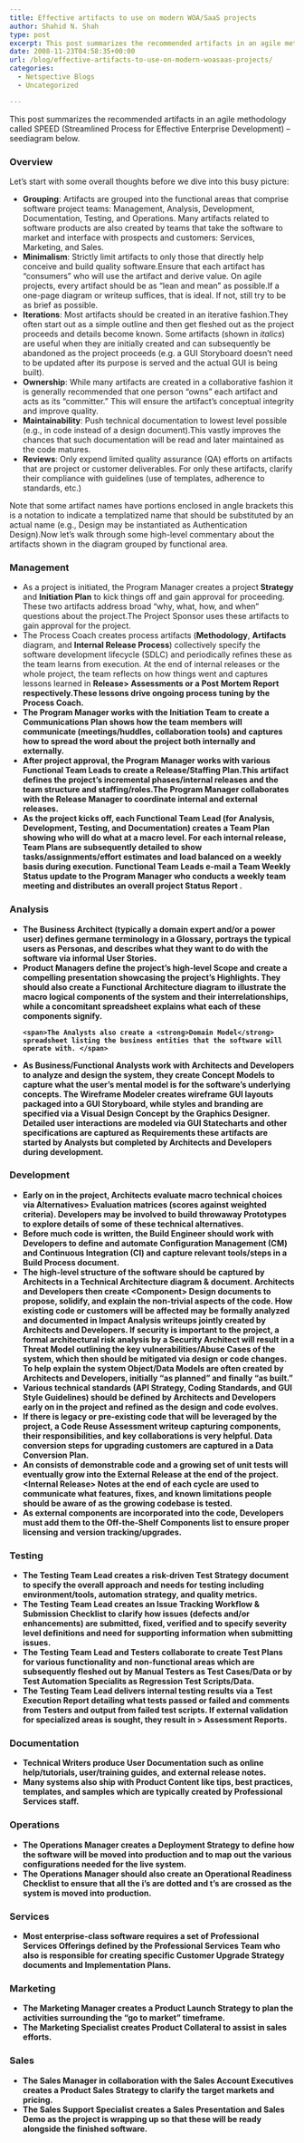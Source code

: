 ```yaml
---
title: Effective artifacts to use on modern WOA/SaaS projects
author: Shahid N. Shah
type: post
excerpt: This post summarizes the recommended artifacts in an agile methodology called SPEED
date: 2008-11-23T04:58:35+00:00
url: /blog/effective-artifacts-to-use-on-modern-woasaas-projects/
categories:
  - Netspective Blogs
  - Uncategorized

---
```


This post summarizes the recommended artifacts in an agile methodology called SPEED (Streamlined Process for Effective Enterprise Development) &#8211; seediagram below.

### Overview

Let&#8217;s start with some overall thoughts before we dive into this busy picture:

<ul type="disc">
  <li class="MsoNormal">
    <strong><span>Grouping</span></strong><span>: Artifacts are grouped into the functional areas that comprise software project teams: Management, Analysis, Development, Documentation, Testing, and Operations. Many artifacts related to software products are also created by teams that take the software to market and interface with prospects and customers: Services, Marketing, and Sales.</span>
  </li>
  <li class="MsoNormal">
    <strong><span>Minimalism</span></strong><span>: Strictly limit artifacts to only those that directly help conceive and build quality software.Ensure that each artifact has &#8220;consumers&#8221; who will use the artifact and derive value. On agile projects, every artifact should be as &#8220;lean and mean&#8221; as possible.If a one-page diagram or writeup suffices, that is ideal. If not, still try to be as brief as possible.</span>
  </li>
  <li class="MsoNormal">
    <strong><span>Iterations</span></strong><span>: Most artifacts should be created in an iterative fashion.They often start out as a simple outline and then get fleshed out as the project proceeds and details become known. Some artifacts (shown in <em>italics</em>) are useful when they are initially created and can subsequently be abandoned as the project proceeds (e.g. a GUI Storyboard doesn&#8217;t need to be updated after its purpose is served and the actual GUI is being built).</span>
  </li>
  <li class="MsoNormal">
    <strong><span>Ownership</span></strong><span>: While many artifacts are created in a collaborative fashion it is generally recommended that one person &#8220;owns&#8221; each artifact and acts as its &#8220;committer.&#8221; This will ensure the artifact&#8217;s conceptual integrity and improve quality.</span>
  </li>
  <li class="MsoNormal">
    <strong><span>Maintainability</span></strong><span>: Push technical documentation to lowest level possible (e.g., in code instead of a design document).This vastly improves the chances that such documentation will be read and later maintained as the code matures.</span>
  </li>
  <li class="MsoNormal">
    <strong><span>Reviews</span></strong><span>: Only expend limited quality assurance (QA) efforts on artifacts that are project or customer deliverables. For only these artifacts, clarify their compliance with guidelines (use of templates, adherence to standards, etc.)</span>
  </li>
</ul>

<p class="MsoNormal">
  <span>Note that some artifact names have portions enclosed in angle brackets this is a notation to indicate a templatized name that should be substituted by an actual name (e.g., <Component> Design may be instantiated as Authentication Design).Now let&#8217;s walk through some high-level commentary about the artifacts shown in the diagram grouped by functional area.</span>
</p>

### Management

<ul type="disc">
  <li class="MsoNormal">
    <span>As a project is initiated, the Program Manager creates a <span>project<strong> Strategy</strong></span> and <strong>Initiation Plan</strong> to kick things off and gain approval for proceeding. These two artifacts address broad &#8220;why, what, how, and when&#8221; questions about the project.The Project Sponsor uses these artifacts to gain approval for the project.</span>
  </li>
  <li class="MsoNormal">
    <span>The Process Coach creates process artifacts (<strong>Methodology</strong>, <strong>Artifacts </strong>diagram, and <strong>Internal Release Process</strong>) collectively specify the software development lifecycle (SDLC) and periodically refines these as the team learns from execution. At the end of internal releases or the whole project, the team reflects on how things went and captures lessons learned in <strong><Internal</strong> <strong>Release> Assessments</strong> or a <strong>Post Mortem Report</strong><span> respectively</span>.These lessons drive ongoing process tuning by the Process Coach.</span>
  </li>
  <li class="MsoNormal">
    <span>The Program Manager works with the Initiation Team to create a <strong>Communications Plan </strong><span>shows how the team members will communicate (meetings/huddles, collaboration tools) and </span>captures how to spread the word about the project both internally and externally.</span>
  </li>
  <li class="MsoNormal">
    <span>After project approval, the Program Manager works with various Functional Team Leads to create a <strong>Release/Staffing Plan</strong>.This artifact defines the project&#8217;s incremental phases/internal releases and the team structure and staffing/roles.The Program Manager collaborates with the Release Manager to coordinate internal and external releases.</span>
  </li>
  <li class="MsoNormal">
    <span>As the project kicks off, each Functional Team Lead (for Analysis, Development, Testing, and Documentation) creates a <strong><Functional></strong> <strong>Team Plan</strong> showing who will do what at a macro level. For each internal release, Team Plans are subsequently detailed to show tasks/assignments/effort estimates and load balanced on a weekly basis during execution. Functional Team Leads e-mail a <strong><Functional>Team Weekly Status </strong>update to the Program Manager who conducts a weekly team meeting and distributes an overall <span>project<strong> Status Report <Week></strong></span>.</span>
  </li>
</ul>

### Analysis

<ul type="disc">
  <li class="MsoNormal">
    <span>The Business Architect (typically a domain expert and/or a power user) defines germane terminology in a <strong>Glossary</strong>, portrays the typical users as <strong>Personas</strong>, and describes what they want to do with the software via informal <strong>User Stories</strong>.</span>
  </li>
  <li class="MsoNormal">
    <span>Product Managers define the project&#8217;s high-level <strong>Scope </strong>and create a compelling presentation showcasing the project&#8217;s <strong>Highlights</strong>. They should also create a <strong>Functional Architecture </strong>diagram to illustrate the macro logical components of the system and their interrelationships, while a concomitant spreadsheet explains what each of these components signify. </span>
    
    <span>The Analysts also create a <strong>Domain Model</strong> spreadsheet listing the business entities that the software will operate with. </span>
  </li>
  <li class="MsoNormal">
    <span>As Business/Functional Analysts work with Architects and Developers to analyze and design the system, they create <strong>Concept Models</strong> to capture what the user&#8217;s mental model is for the software&#8217;s underlying concepts. The Wireframe Modeler creates wireframe GUI layouts packaged into a <strong>GUI Storyboard</strong>, while styles and branding are specified via a <strong>Visual Design Concept </strong><span>by the Graphics Designer</span>. Detailed user interactions are modeled via <strong><Component></strong> <strong>GUI Statecharts </strong>and other specifications are captured as <strong><Component></strong> <strong>Requirements </strong><span> </span>these artifacts are started by Analysts but completed by Architects and Developers during development.</span>
  </li>
</ul>

### Development

<ul type="disc">
  <li class="MsoNormal">
    <span>Early on in the project, Architects evaluate macro technical choices via <strong>Alternatives> Evaluation</strong> matrices (scores against weighted criteria). Developers may be involved to build throwaway <strong>Prototypes</strong> to explore details of some of these technical alternatives.</span>
  </li>
  <li class="MsoNormal">
    <span>Before much code is written, the Build Engineer should work with Developers to define and automate Configuration Management (CM) and Continuous Integration (CI) and capture relevant tools/steps in a <strong>Build Process </strong>document.</span>
  </li>
  <li class="MsoNormal">
    <span>The high-level structure of the software should be captured by Architects in a <strong>Technical Architecture</strong> diagram & document. Architects and Developers then create <<strong>Component> Design</strong> documents to propose, solidify, and explain the non-trivial aspects of the code. How existing code or customers will be affected may be formally analyzed and documented in <strong>Impact Analysis</strong> writeups jointly created by Architects and Developers. If security is important to the project, a formal architectural risk analysis by a Security Architect will result in a <strong>Threat Model</strong> outlining the key vulnerabilities/Abuse Cases of the system, which then should be mitigated via design or code changes. To help explain the system <strong><Component> Object/Data Models</strong> are often created by Architects and Developers, initially &#8220;as planned&#8221; and finally &#8220;as built.&#8221;</span>
  </li>
  <li class="MsoNormal">
    <span>Various technical standards (<strong>API Strategy</strong>, <strong><GUI, Server, Database></strong> <strong>Coding Standards</strong>, and <strong>GUI Style Guidelines</strong>) should be defined by Architects and Developers early on in the project and refined as the design and code evolves.</span>
  </li>
  <li class="MsoNormal">
    <span>If there is legacy or pre-existing code that will be leveraged by the project, a <strong>Code Reuse Assessment</strong> writeup capturing components, their responsibilities, and key collaborations is very helpful. Data conversion steps for upgrading customers are captured in a <strong>Data Conversion Plan</strong>.</span>
  </li>
  <li class="MsoNormal">
    <span>An<strong> <Internal Release></strong></span><span> consists of demonstrable code and a growing set of unit tests will eventually grow into the <strong>External Release</strong> at the end of the project. <<strong>Internal Release> Notes</strong> at the end of each cycle are used to communicate what features, fixes, and known limitations people should be aware of as the growing codebase is tested.</span>
  </li>
  <li class="MsoNormal">
    <span>As external components are incorporated into the code, Developers must add them to the <strong>Off-the-Shelf Components</strong> list to ensure proper licensing and version tracking/upgrades.</span>
  </li>
</ul>

### Testing

<ul type="disc">
  <li class="MsoNormal">
    <span>The Testing Team Lead creates a risk-driven <strong>Test Strategy</strong> document to specify the overall approach and needs for testing including environment/tools, automation strategy, and quality metrics.</span>
  </li>
  <li class="MsoNormal">
    <span>The Testing Team Lead creates an <strong>Issue Tracking Workflow</strong> & <strong>Submission Checklist</strong> to clarify how issues (defects and/or enhancements) are submitted, fixed, verified and to specify severity level definitions and need for supporting information when submitting issues.</span>
  </li>
  <li class="MsoNormal">
    <span>The Testing<strong> </strong>Team Lead and Testers collaborate to create<strong> <Area> Test Plans</strong></span><span> for various functionality and non-functional areas which are subsequently fleshed out by Manual Testers as <strong>Test Cases/Data</strong> or by Test Automation Specialits as <strong>Regression Test Scripts/Data</strong>.</span>
  </li>
  <li class="MsoNormal">
    <span>The Testing Team Lead delivers internal testing results via a <strong>Test Execution Report </strong><span>detailing what tests passed or failed and comments from Testers and output from failed test scripts</span>. If external validation for specialized areas is sought, they result in <strong><Usability, Security, Performance<span>> Assessment Reports</span></strong>.</span>
  </li>
</ul>

### Documentation

<ul type="disc">
  <li class="MsoNormal">
    <span>Technical Writers produce <strong>User Documentation </strong>such as online help/tutorials, user/training guides, and external release notes.</span>
  </li>
  <li class="MsoNormal">
    <span>Many systems also ship with <strong>Product Content </strong>like tips, best practices, templates, and samples which are typically created by Professional Services staff.</span>
  </li>
</ul>

### Operations

<ul type="disc">
  <li class="MsoNormal">
    <span>The Operations Manager creates a <strong>Deployment Strategy</strong> to define how the software will be moved into production and to map out the various configurations needed for the live system.</span>
  </li>
  <li class="MsoNormal">
    <span>The Operations Manager should also create an <strong>Operational Readiness Checklist</strong> to ensure that all the i&#8217;s are dotted and t&#8217;s are crossed as the system is moved into production.</span>
  </li>
</ul>

### Services

<ul type="disc">
  <li class="MsoNormal">
    <span>Most enterprise-class software requires a set of <strong>Professional Services Offerings</strong><span> defined by the Professional Services Team who also is responsible for creating s</span>pecific <strong>Customer Upgrade Strategy</strong> documents and <strong>Implementation Plans</strong>.</span>
  </li>
</ul>

### Marketing

<ul type="disc">
  <li class="MsoNormal">
    <span>The Marketing Manager creates a <strong>P<span>roduct Launch Strategy </span></strong>to plan the activities surrounding the &#8220;go to market&#8221; timeframe.</span>
  </li>
  <li class="MsoNormal">
    <span>The Marketing Specialist creates <strong>Product Collateral</strong> to assist in sales efforts.</span>
  </li>
</ul>

### Sales

<ul type="disc">
  <li class="MsoNormal">
    <span>The Sales Manager in collaboration with the Sales Account Executives creates a <strong>Product Sales Strategy</strong> to clarify the target markets and pricing.</span>
  </li>
  <li class="MsoNormal">
    <span>The Sales Support Specialist creates a <strong>Sales Presentation</strong> and <strong>Sales Demo</strong> as the project is wrapping up so that these will be ready alongside the finished software.</span>
  </li>
</ul>
